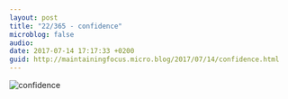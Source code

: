 ```yaml
---
layout: post
title: "22/365 - confidence"
microblog: false
audio: 
date: 2017-07-14 17:17:33 +0200
guid: http://maintainingfocus.micro.blog/2017/07/14/confidence.html
---
```

![confidence](https://f000.backblazeb2.com/file/Roel-Share/confidence.jpg)
